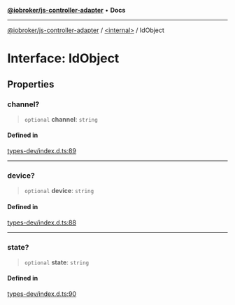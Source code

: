 [**@iobroker/js-controller-adapter**](../../README.md) • **Docs**

***

[@iobroker/js-controller-adapter](../../globals.md) / [\<internal\>](../README.md) / IdObject

# Interface: IdObject

## Properties

### channel?

> `optional` **channel**: `string`

#### Defined in

[types-dev/index.d.ts:89](https://github.com/ioBroker/ioBroker.js-controller/blob/f1ba02661ee76a492ac7f898d8736bf0a1d44d8b/packages/types-dev/index.d.ts#L89)

***

### device?

> `optional` **device**: `string`

#### Defined in

[types-dev/index.d.ts:88](https://github.com/ioBroker/ioBroker.js-controller/blob/f1ba02661ee76a492ac7f898d8736bf0a1d44d8b/packages/types-dev/index.d.ts#L88)

***

### state?

> `optional` **state**: `string`

#### Defined in

[types-dev/index.d.ts:90](https://github.com/ioBroker/ioBroker.js-controller/blob/f1ba02661ee76a492ac7f898d8736bf0a1d44d8b/packages/types-dev/index.d.ts#L90)
